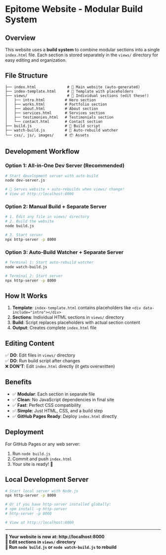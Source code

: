 # Epitome Website - Modular Build System

## Overview

This website uses a **build system** to combine modular sections into a single `index.html` file. Each section is stored separately in the `views/` directory for easy editing and organization.

## File Structure

```
├── index.html              # 🎯 Main website (auto-generated)
├── index-template.html     # 📄 Template with placeholders
├── views/                  # 📁 Individual sections (edit these!)
│   ├── intro.html         # Hero section
│   ├── works.html         # Portfolio section
│   ├── about.html         # About section
│   ├── services.html      # Services section
│   ├── testimonies.html   # Testimonials section
│   └── contact.html       # Contact section
├── build.js               # 🔨 Build script
├── watch-build.js         # 👀 Auto-rebuild watcher
└── css/, js/, images/     # 📦 Assets
```

## Development Workflow

### Option 1: All-in-One Dev Server (Recommended)

```bash
# Start development server with auto-build
node dev-server.js

# 🎉 Serves website + auto-rebuilds when views/ change!
# View at http://localhost:8000
```

### Option 2: Manual Build + Separate Server

```bash
# 1. Edit any file in views/ directory
# 2. Build the website
node build.js

# 3. Start server
npx http-server -p 8000
```

### Option 3: Auto-Build Watcher + Separate Server

```bash
# Terminal 1: Start auto-rebuild watcher
node watch-build.js

# Terminal 2: Start server
npx http-server -p 8000
```

## How It Works

1. **Template**: `index-template.html` contains placeholders like `<div data-include="intro"></div>`
2. **Sections**: Individual HTML sections in `views/` directory
3. **Build**: Script replaces placeholders with actual section content
4. **Output**: Creates complete `index.html` file

## Editing Content

✅ **DO**: Edit files in `views/` directory  
✅ **DO**: Run build script after changes  
❌ **DON'T**: Edit `index.html` directly (it gets overwritten)

## Benefits

- ✅ **Modular**: Each section in separate file
- ✅ **Clean**: No JavaScript dependencies in final site
- ✅ **Fast**: Perfect CSS compatibility
- ✅ **Simple**: Just HTML, CSS, and a build step
- ✅ **GitHub Pages Ready**: Deploy `index.html` directly

## Deployment

For GitHub Pages or any web server:

1. Run `node build.js`
2. Commit and push `index.html`
3. Your site is ready! 🚀

## Local Development Server

```bash
# Start local server with Node.js
npx http-server -p 8000

# Or if you have http-server installed globally:
# npm install -g http-server
# http-server -p 8000

# View at http://localhost:8000
```

---

**🎯 Your website is now at: http://localhost:8000**  
**📝 Edit sections in `views/` directory**  
**🔨 Run `node build.js` or `node watch-build.js` to rebuild**
